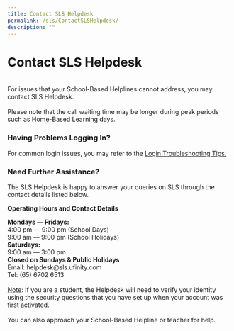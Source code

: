 ```yaml
---
title: Contact SLS Helpdesk
permalink: /sls/ContactSLSHelpdesk/
description: ""
---
```

<h1>Contact SLS Helpdesk</h1>
<br>For issues that your School-Based Helplines cannot address, you may contact SLS Helpdesk. 
<br><br>Please note that the call waiting time may be longer during peak periods such as Home-Based Learning days.
 <h3 >Having Problems Logging In?</h3>
 <p>For common login issues, you may refer to the <a target="_blank" href="https://www.learning.moe.edu.sg/sls/user-guide/vle/logintroubleshooting/index.html">Login Troubleshooting Tips.</a></p>
<h3 >Need Further Assistance?</h3>
<p>The SLS Helpdesk is happy to answer your queries on SLS through the contact details listed below.</p>
 <p><b>Operating Hours and Contact Details</b></p>
 <b>Mondays ― Fridays:</b>
 <br>4:00 pm ― 9:00 pm (School Days)
 <br>9:00 am ― 9:00 pm (School Holidays)
 <br><b>Saturdays:</b>
<br>9:00 am ― 3:00 pm
 <br><b>Closed on Sundays &amp; Public Holidays</b>
 <br>Email: helpdesk@sls.ufinity.com
 <br>Tel: (65) 6702 6513
 <br> <br><u>Note</u>: If you are a student, the Helpdesk will need to verify your identity using the security questions that you have set up when your account was first activated.<br>
 <br>You can also approach your School-Based Helpline or teacher for help.